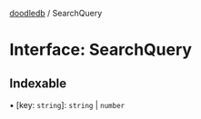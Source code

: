 [doodledb](../README.md) / SearchQuery

# Interface: SearchQuery

## Indexable

▪ [key: `string`]: `string` \| `number`
